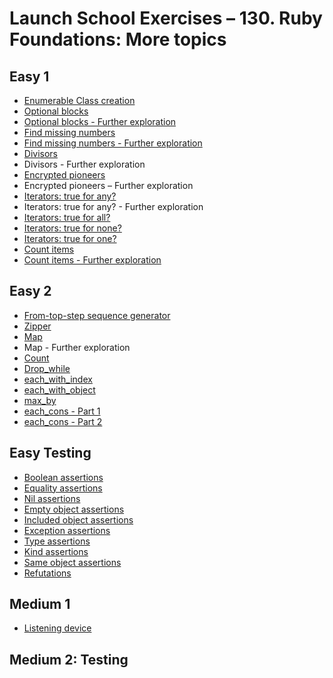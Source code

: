 # Launch School Exercises – 130. Ruby Foundations: More topics

## Easy 1

* [Enumerable Class creation](enumerable_class_creation.rb)
* [Optional blocks](optional_blocks_1.rb)
* [Optional blocks - Further exploration](optional_blocks_2.rb)
* [Find missing numbers](find_missing_numbers_1.rb)
* [Find missing numbers - Further exploration](find_missing_numbers_2.rb)
* [Divisors](divisors.rb)
* Divisors - Further exploration
* [Encrypted pioneers](encrypted_pioneers.rb)
* Encrypted pioneers – Further exploration
* [Iterators: true for any?](iterators_true_for_any.rb)
* Iterators: true for any? - Further exploration
* [Iterators: true for all?](iterators_true_for_all.rb)
* [Iterators: true for none?](iterators_true_for_none.rb)
* [Iterators: true for one?](iterators_true_for_one.rb)
* [Count items](count_items_1.rb)
* [Count items - Further exploration](count_items_2.rb)

## Easy 2

* [From-top-step sequence generator](from_top_step_sequence_generator.rb)
* [Zipper](zipper.rb)
* [Map](map.rb)
* Map - Further exploration
* [Count](count.rb)
* [Drop_while](drop_while.rb)
* [each_with_index](each_with_index.rb)
* [each_with_object](each_with_object.rb)
* [max_by](max_by.rb)
* [each_cons - Part 1](each_cons_part_1.rb)
* [each_cons - Part 2](each_cons_part_2.rb)

## Easy Testing

* [Boolean assertions](boolean_assertions.rb)
* [Equality assertions](equality_assertions.rb)
* [Nil assertions](nil_assertions.rb)
* [Empty object assertions](empty_object_assertions.rb)
* [Included object assertions](included_object_assertions.rb)
* [Exception assertions](exception_assertions.rb)
* [Type assertions](type_assertions.rb)
* [Kind assertions](kind_assertions.rb)
* [Same object assertions](same_object_assertions.rb)
* [Refutations](refutations.rb)

## Medium 1

* [Listening device](listening_device.rb)

## Medium 2: Testing
